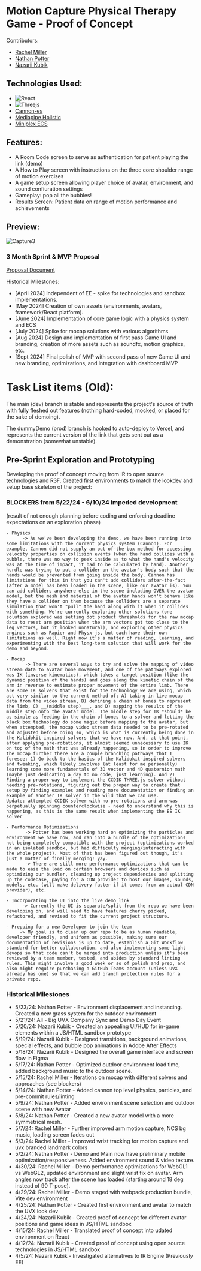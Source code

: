 # Motion Capture Physical Therapy Game - Proof of Concept
Contributors:
* [Rachel Miller](https://github.com/rkmiller131)
* [Nathan Potter](https://github.com/nathanpotter17)
* [Nazarii Kubik](https://github.com/mr-nazarii)

## Technologies Used:
* ![React](https://img.shields.io/badge/react-%2320232a.svg?style=for-the-badge&logo=react&logoColor=%2361DAFB)
* ![Threejs](https://img.shields.io/badge/threejs-black?style=for-the-badge&logo=three.js&logoColor=white)
* [Cannon-es](https://github.com/pmndrs/use-cannon)
* [Mediapipe Holistic](https://ai.google.dev/edge/mediapipe/solutions/vision/pose_landmarker)
* [Miniplex ECS](https://github.com/hmans/miniplex?tab=readme-ov-file)

## Features:
* A Room Code screen to serve as authentication for patient playing the link (demo)
* A How to Play screen with instructions on the three core shoulder range of motion exercises
* A game setup screen allowing player choice of avatar, environment, and sound confiuration settings
* Gameplay: pop all the bubbles!
* Results Screen: Patient data on range of motion performance and achievements

## Preview:
![Capture3](https://github.com/user-attachments/assets/ed53fa3c-ff46-4373-a502-ee0406845a52)

### 3 Month Sprint & MVP Proposal
[Proposal Document](https://docs.google.com/document/d/11XJzJjPcLb5WHN0k0T0xeVhXBgehEhkmyow-c8bsjnI/edit?usp=sharing)

Historical Milestones:
* [April 2024] Independent of EE - spike for technologies and sandbox implementations.
* [May 2024] Creation of own assets (environments, avatars, framework/React platform).
* [June 2024] Implementation of core game logic with a physics system and ECS
* [July 2024] Spike for mocap solutions with various algorithms
* [Aug 2024] Design and implementation of first pass Game UI and branding, creation of more assets such as soundfx, motion graphics, etc.
* [Sept 2024] Final polish of MVP with second pass of new Game UI and new branding, optimizations, and integration with dashboard MVP

# Task List items (Old):

The main (dev) branch is stable and represents the project's source of truth with fully fleshed out features (nothing hard-coded, mocked, or placed for the sake of demoing).

The dummyDemo (prod) branch is hooked to auto-deploy to Vercel, and represents the current version of the link that gets sent out as a demonstration (somewhat unstable).


## Pre-Sprint Exploration and Prototyping
Developing the proof of concept moving from IR to open source technologies and R3F. Created first environments to match the lookdev and setup base skeleton of the project:

### BLOCKERS from 5/22/24 - 6/10/24 impeded development 
(result of not enough planning before coding and enforcing deadline expectations on an exploration phase)

```
- Physics
      -> As we've been developing the demo, we have been running into some limitations with the current physics system (Cannon). For example, Cannon did not supply an out-of-the-box method for accessing velocity properties on collision events (when the hand collides with a bubble, there was no way to peek inside as to what the hand's velocity was at the time of impact, it had to be calculated by hand). Another hurdle was trying to put a collider on the avatar's body such that the hands would be prevented from going inside the body. Cannon has limitations for this in that you can't add colliders after-the-fact (after a model has been loaded in the scene, like our avatar is). You can add colliders anywhere else in the scene including OVER the avatar model, but the mesh and material of the avatar hands won't behave like they have a collider on them because the colliders are a separate simulation that won't "pull" the hand along with it when it collides with something. We're currently exploring other solutions (one solution explored was setting dot product thresholds for the raw mocap data to reset arm position when the arm vectors got too close to the leg vectors, but it looked unnatural), and exploring other physics engines such as Rapier and Physx-js, but each have their own limitations as well. Right now it's a matter of reading, learning, and experimenting with the best long-term solution that will work for the demo and beyond.
```
```
- Mocap
       -> There are several ways to try and solve the mapping of video stream data to avatar bone movement, and one of the pathways explored was IK (inverse kinematics), which takes a target position (like the dynamic position of the hands) and goes along the kinetic chain of the arm in reverse to estimate proper movement of the entire limb. There are some IK solvers that exist for the technology we are using, which act very similar to the current method of: A) taking in live mocap data from the video stream, B) defining a chain of bones to represent the limb, C) __(middle step)___, and D) mapping the results of the middle step onto the avatar model. The middle step for IK *should* be as simple as feeding in the chain of bones to a solver and letting the black box technology do some magic before mapping to the avatar, but when attempted, the mocap video stream data needed to be pre-rotated and adjusted before doing so, which is what is currently being done in the Kalidokit-inspired solvers that we have now. And, at that point, after applying pre-rotations, it almost seemed unnecessary to use IK on top of the math that was already happening, so in order to improve the mocap further there are a couple branching pathways that I foresee: 1) Go back to the basics of the Kalidokit-inspired solvers and tweaking, which likely involves (at least for me personally) learning some more fundamentals of 3D vector and 4D quaternion math (maybe just dedicating a day to no code, just learning). And 2) Finding a proper way to implement the CCDIK THREE.js solver without needing pre-rotations, figuring out the proper way to create that setup by finding examples and reading more documentation or finding an example of another IK solver in the wild that we can use.
Update: attempted CCDIK solver with no pre-rotations and arm was perpetually spinning counterclockwise - need to understand why this is happening, as this is the same result when implementing the EE IK solver
```
```
- Performance Optimizations
       -> Potter has been working hard on optimizing the particles and environment we have now, and ran into a hurdle of the optimizations not being completely compatible with the project (optimizations worked in an isolated sandbox, but had difficulty merging/interacting with the whole project). Most of that has been figured out though, it's just a matter of finally merging! yay.
       -> There are still more performance optimizations that can be made to ease the load on certain browsers and devices such as optimizing our bundler, cleaning up project dependencies and splitting up the codebase, paying for a CDN provider to host our images, sounds, models, etc. (will make delivery faster if it comes from an actual CDN provider), etc.
```
```
- Incorporating the UI into the live demo link
      -> Currently the UI is separate/split from the repo we have been developing on, and will need to have features cherry picked, refactored, and revised to fit the current project structure.
```
```
- Prepping for a new Developer to join the team
     -> My goal is to clean up our repo to be as human readable, developer friendly, and uniform as possible, making sure our documentation of revisions is up to date, establish a Git Workflow standard for better collaboration, and also implementing some light devops so that code can't be merged into production unless it's been reviewed by a team member, tested, and abides by standard linting rules. This might involve a good week or so of polish and prep, and also might require purchasing a GitHub Teams account (unless UVX already has one) so that we can add branch protection rules for a private repo.
```

### Historical Milestones
- 5/23/24: Nathan Potter - Environment displacement and instancing. Created a new grass system for the outdoor environment
- 5/21/24: All - Big UVX Company Sync and Demo Day Event
- 5/20/24: Nazarii Kubik - Created an appealing UI/HUD for in-game elements within a JS/HTML sandbox prototype
- 5/19/24: Nazarii Kubik - Designed transitions, background animations, special effects, and bubble pop animations in Adobe After Effects
- 5/18/24: Nazarii Kubik - Designed the overall game interface and screen flow in Figma
- 5/17/24: Nathan Potter - Optimized outdoor environment load time, added background music to the outdoor scene.
- 5/15/24: Rachel Miller - Iterations on mocap with different solvers and approaches (see blockers)
- 5/14/24: Nathan Potter - Added cannon top level physics, particles, and pre-commit rules/linting
- 5/9/24: Nathan Potter - Added environment scene selection and outdoor scene with new Avatar
- 5/8/24: Nathan Potter - Created a new avatar model with a more symmetrical mesh.
- 5/7/24: Rachel Miller - Further improved arm motion capture, NCS bg music, loading screen fades out
- 5/3/24: Rachel Miller - Improved wrist tracking for motion capture and uvx branded landmark colors
- 5/2/24: Nathan Potter - Demo and Main now have preliminary mobile optimization/responsiveness. Added environment sound & video texture.
- 4/30/24: Rachel Miller - Demo performance optimizations for WebGL1 vs WebGL2, updated environment and slight wrist fix on avatar. Arm angles now track after the scene has loaded (starting around 18 deg instead of 90 T-pose).
- 4/29/24: Rachel Miller - Demo staged with webpack production bundle, Vite dev environment
- 4/25/24: Nathan Potter - Created first environment and avatar to match the UVX look dev
- 4/24/24: Nazarii Kubik - Created proof of concept for different avatar positions and game ideas in JS/HTML sandbox
- 4/15/24: Rachel Miller - Translated proof of concept into udated environment on React
- 4/12/24: Nazarii Kubik - Created proof of concept using open source technologies in JS/HTML sandbox
- 4/5/24: Nazarii Kubik - Investigated alternatives to IR Engine (Previously EE)
